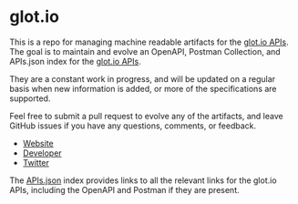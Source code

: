 # glot.ioThis is a repo for managing machine readable artifacts for the [glot.io APIs](https://glot.io/). The goal is to maintain and evolve an OpenAPI, Postman Collection, and APIs.json index for the [glot.io APIs](https://glot.io/).They are a constant work in progress, and will be updated on a regular basis when new information is added, or more of the specifications are supported.Feel free to submit a pull request to evolve any of the artifacts, and leave GitHub issues if you have any questions, comments, or feedback.- [Website](https://glot.io/)- [Developer](https://glot.io/)- [Twitter](https://twitter.com/glotcode)The [APIs.json](https://github.com/api-evangelist/glot-io/blob/master/apis.json) index provides links to all the relevant links for the glot.io APIs, including the OpenAPI and Postman if they are present.